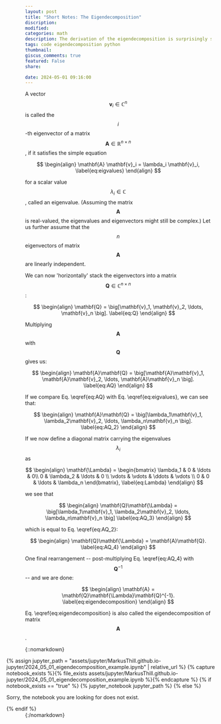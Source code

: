 ```yaml
---
layout: post
title: "Short Notes: The Eigendecomposition"
discription: 
modified:
categories: math
description: The derivation of the eigendecomposition is surprisingly simple. Read more here!
tags: code eigendecomposition python
thumbnail: 
giscus_comments: true
featured: False
share:

date: 2024-05-01 09:16:00
---
```


A vector $$\mathbf{v}_i \in \mathbb{C}^{n}$$ is called the $$i$$-th eigenvector of a matrix $$\mathbf{A} \in \mathbb{R}^{n \times n}$$, if it satisfies the simple equation 

$$
\begin{align}
    \mathbf{A} \mathbf{v}_i = \lambda_i \mathbf{v}_i,  \label{eq:eigvalues}
\end{align}
$$

for a scalar value $$\lambda_i \in \mathbb{C}$$, called an eigenvalue. (Assuming the matrix $$\mathbf{A}$$ is real-valued, the eigenvalues and eigenvectors might still be complex.)
Let us further assume that the $$n$$ eigenvectors of matrix $$\mathbf{A}$$ are linearly independent.

We can now 'horizontally' stack the eigenvectors into a matrix $$\mathbf{Q} \in \mathbb{C}^{n \times n}$$:

$$
\begin{align}
    \mathbf{Q} = \big[\mathbf{v}_1, \mathbf{v}_2, \ldots, \mathbf{v}_n \big].  \label{eq:Q}
\end{align}
$$

Multiplying $$\mathbf{A}$$ with $$\mathbf{Q}$$ gives us:

$$
\begin{align}
    \mathbf{A}\mathbf{Q} = \big[\mathbf{A}\mathbf{v}_1, \mathbf{A}\mathbf{v}_2, \ldots, \mathbf{A}\mathbf{v}_n \big].  \label{eq:AQ}
\end{align}
$$

If we compare Eq. \eqref{eq:AQ} with Eq. \eqref{eq:eigvalues}, we can see that:

$$
\begin{align}
    \mathbf{A}\mathbf{Q} = \big[\lambda_1\mathbf{v}_1, \lambda_2\mathbf{v}_2, \ldots, \lambda_n\mathbf{v}_n \big].  \label{eq:AQ_2}
\end{align}
$$

If we now define a diagonal matrix carrying the eigenvalues $$\lambda_i$$ as

$$
\begin{align}
    \mathbf{\Lambda} = 
        \begin{bmatrix}
            \lambda_1 & 0 & \ldots & 0\\
            0 & \lambda_2 & \ldots & 0 \\
            \vdots & \vdots & \ddots & \vdots \\
            0 & 0 & \ldots & \lambda_n
        \end{bmatrix}, \label{eq:Lambda}
\end{align}
$$

we see that

$$
\begin{align}
    \mathbf{Q}\mathbf{\Lambda} = \big[\lambda_1\mathbf{v}_1, \lambda_2\mathbf{v}_2, \ldots, \lambda_n\mathbf{v}_n \big]  \label{eq:AQ_3}
\end{align}
$$

which is equal to Eq. \eqref{eq:AQ_2}:

$$
\begin{align}
    \mathbf{Q}\mathbf{\Lambda} = \mathbf{A}\mathbf{Q}.  \label{eq:AQ_4}
\end{align}
$$

One final rearrangement -- post-multiplying Eq. \eqref{eq:AQ_4} with $$\mathbf{Q}^{-1}$$ -- and we are done:

$$
\begin{align}
    \mathbf{A} = \mathbf{Q}\mathbf{\Lambda}\mathbf{Q}^{-1}.  \label{eq:eigendecomposition}
\end{align}
$$

Eq. \eqref{eq:eigendecomposition} is also called the eigendecomposition of matrix $$\mathbf{A}$$.


<!--- Move to CSS  --->
<style>
  .jupyter-child-ext {
  width: 112%;
  position: relative;
  left: calc(-10%);
}
</style>

{::nomarkdown}
<div class="jupyter-child-ext">
{% assign jupyter_path = "assets/jupyter/MarkusThill.github.io-jupyter/2024_05_01_eigendecomposition_example.ipynb" | relative_url %}
{% capture notebook_exists %}{% file_exists assets/jupyter/MarkusThill.github.io-jupyter/2024_05_01_eigendecomposition_example.ipynb %}{% endcapture %}
{% if notebook_exists == "true" %}
{% jupyter_notebook jupyter_path %}
{% else %}

<p>Sorry, the notebook you are looking for does not exist.</p>
{% endif %}
</div>
{:/nomarkdown}